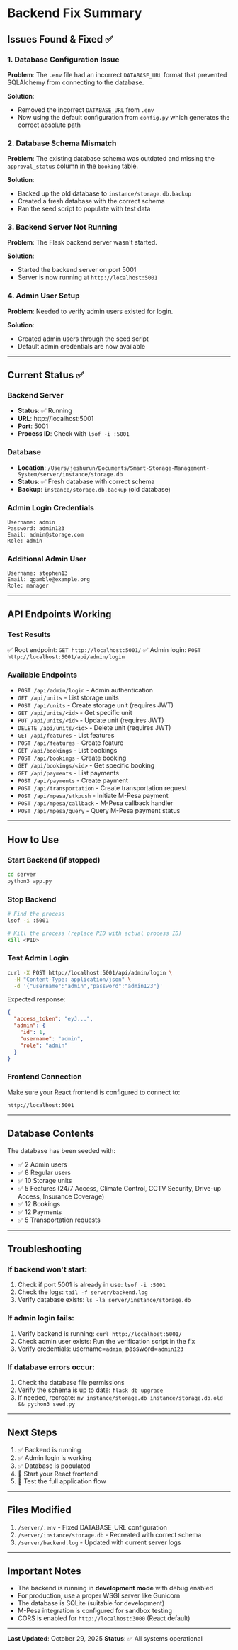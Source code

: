 # Backend Fix Summary

## Issues Found & Fixed ✅

### 1. Database Configuration Issue
**Problem**: The `.env` file had an incorrect `DATABASE_URL` format that prevented SQLAlchemy from connecting to the database.

**Solution**: 
- Removed the incorrect `DATABASE_URL` from `.env`
- Now using the default configuration from `config.py` which generates the correct absolute path

### 2. Database Schema Mismatch
**Problem**: The existing database schema was outdated and missing the `approval_status` column in the `booking` table.

**Solution**:
- Backed up the old database to `instance/storage.db.backup`
- Created a fresh database with the correct schema
- Ran the seed script to populate with test data

### 3. Backend Server Not Running
**Problem**: The Flask backend server wasn't started.

**Solution**:
- Started the backend server on port 5001
- Server is now running at `http://localhost:5001`

### 4. Admin User Setup
**Problem**: Needed to verify admin users existed for login.

**Solution**:
- Created admin users through the seed script
- Default admin credentials are now available

---

## Current Status ✅

### Backend Server
- **Status**: ✅ Running
- **URL**: http://localhost:5001
- **Port**: 5001
- **Process ID**: Check with `lsof -i :5001`

### Database
- **Location**: `/Users/jeshurun/Documents/Smart-Storage-Management-System/server/instance/storage.db`
- **Status**: ✅ Fresh database with correct schema
- **Backup**: `instance/storage.db.backup` (old database)

### Admin Login Credentials
```
Username: admin
Password: admin123
Email: admin@storage.com
Role: admin
```

### Additional Admin User
```
Username: stephen13
Email: qgamble@example.org
Role: manager
```

---

## API Endpoints Working

### Test Results
✅ Root endpoint: `GET http://localhost:5001/`
✅ Admin login: `POST http://localhost:5001/api/admin/login`

### Available Endpoints
- `POST /api/admin/login` - Admin authentication
- `GET /api/units` - List storage units
- `POST /api/units` - Create storage unit (requires JWT)
- `GET /api/units/<id>` - Get specific unit
- `PUT /api/units/<id>` - Update unit (requires JWT)
- `DELETE /api/units/<id>` - Delete unit (requires JWT)
- `GET /api/features` - List features
- `POST /api/features` - Create feature
- `GET /api/bookings` - List bookings
- `POST /api/bookings` - Create booking
- `GET /api/bookings/<id>` - Get specific booking
- `GET /api/payments` - List payments
- `POST /api/payments` - Create payment
- `POST /api/transportation` - Create transportation request
- `POST /api/mpesa/stkpush` - Initiate M-Pesa payment
- `POST /api/mpesa/callback` - M-Pesa callback handler
- `POST /api/mpesa/query` - Query M-Pesa payment status

---

## How to Use

### Start Backend (if stopped)
```bash
cd server
python3 app.py
```

### Stop Backend
```bash
# Find the process
lsof -i :5001

# Kill the process (replace PID with actual process ID)
kill <PID>
```

### Test Admin Login
```bash
curl -X POST http://localhost:5001/api/admin/login \
  -H "Content-Type: application/json" \
  -d '{"username":"admin","password":"admin123"}'
```

Expected response:
```json
{
  "access_token": "eyJ...",
  "admin": {
    "id": 1,
    "username": "admin",
    "role": "admin"
  }
}
```

### Frontend Connection
Make sure your React frontend is configured to connect to:
```
http://localhost:5001
```

---

## Database Contents

The database has been seeded with:
- ✅ 2 Admin users
- ✅ 8 Regular users
- ✅ 10 Storage units
- ✅ 5 Features (24/7 Access, Climate Control, CCTV Security, Drive-up Access, Insurance Coverage)
- ✅ 12 Bookings
- ✅ 12 Payments
- ✅ 5 Transportation requests

---

## Troubleshooting

### If backend won't start:
1. Check if port 5001 is already in use: `lsof -i :5001`
2. Check the logs: `tail -f server/backend.log`
3. Verify database exists: `ls -la server/instance/storage.db`

### If admin login fails:
1. Verify backend is running: `curl http://localhost:5001/`
2. Check admin user exists: Run the verification script in the fix
3. Verify credentials: username=`admin`, password=`admin123`

### If database errors occur:
1. Check the database file permissions
2. Verify the schema is up to date: `flask db upgrade`
3. If needed, recreate: `mv instance/storage.db instance/storage.db.old && python3 seed.py`

---

## Next Steps

1. ✅ Backend is running
2. ✅ Admin login is working
3. ✅ Database is populated
4. 🔄 Start your React frontend
5. 🔄 Test the full application flow

---

## Files Modified

1. `/server/.env` - Fixed DATABASE_URL configuration
2. `/server/instance/storage.db` - Recreated with correct schema
3. `/server/backend.log` - Updated with current server logs

---

## Important Notes

- The backend is running in **development mode** with debug enabled
- For production, use a proper WSGI server like Gunicorn
- The database is SQLite (suitable for development)
- M-Pesa integration is configured for sandbox testing
- CORS is enabled for `http://localhost:3000` (React default)

---

**Last Updated**: October 29, 2025
**Status**: ✅ All systems operational

